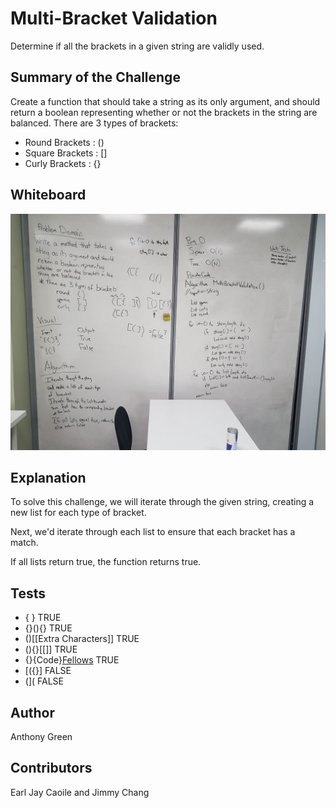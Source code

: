# Multi-Bracket Validation
Determine if all the brackets in a given string are validly used. 

## Summary of the Challenge
Create a function that should take a string as its only argument, and should return a boolean representing whether or not the brackets in the string are balanced. There are 3 types of brackets:

* Round Brackets : ()
* Square Brackets : []
* Curly Brackets : {}

## Whiteboard
![WhiteboardChallenge13](https://github.com/cascadianrebel/data-structures-and-algorithms/blob/master/assets/MultiBracketValidationWhiteboard.jpg)

## Explanation

To solve this challenge, we will iterate through the given string, creating a new list for each type of bracket. 

Next, we'd iterate through each list to ensure that each bracket has a match. 

If all lists return true, the function returns true. 

## Tests

* { }						TRUE
* {}(){}					TRUE
* ()[[Extra Characters]]	TRUE
* (){}[[]]					TRUE
* {}{Code}[Fellows](())		TRUE
* [({}]						FALSE
* (](						FALSE


## Author
Anthony Green

## Contributors
Earl Jay Caoile and Jimmy Chang
